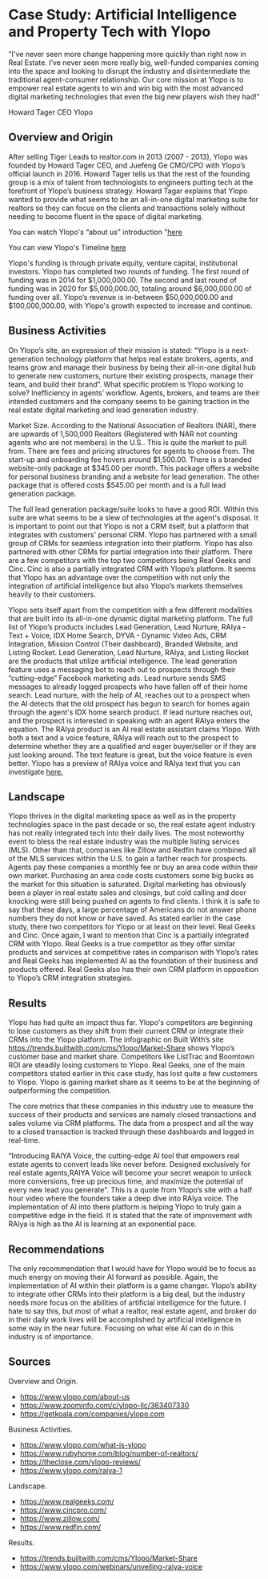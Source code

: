 # Case Study: Artificial Intelligence and Property Tech with Ylopo
"I've never seen more change happening more quickly than right now in Real Estate. I’ve never seen more really big, well-funded companies coming into the space and looking to disrupt the industry and disintermediate the traditional agent-consumer relationship. Our core mission at Ylopo is to empower real estate agents to win and win big with the most advanced digital marketing technologies that even the big new players wish they had!" 


Howard Tager CEO Ylopo
## Overview and Origin
After selling Tiger Leads to realtor.com in 2013 (2007 - 2013), Ylopo was founded by Howard Tager CEO, and Juefeng Ge CMO/CPO with Ylopo’s official launch in 2016. Howard Tager tells us that the rest of the founding group is a mix of talent from technologists to engineers putting tech at the forefront of Ylopo’s business strategy. Howard Tagar explains that Ylopo wanted to provide what seems to be an all-in-one digital marketing suite for realtors so they can focus on the clients and transactions solely without needing to become fluent in the space of digital marketing. 

You can watch Ylopo's “about us” introduction "<a href=https://vimeo.com/211419349>here</a>

You can view Ylopo's Timeline <a href=https://www.ylopo.com/ylopo-timeline>here</a>

Ylopo's funding is through private equity, venture capital, institutional investors. Ylopo has completed two rounds of funding. The first round of funding was in 2014 for $1,000,000.00. The second and last round of funding was in 2020 for $5,000,000.00, totaling around $6,000,000.00 of funding over all. Ylopo’s revenue is in-between $50,000,000.00 and $100,000,000.00, with Ylopo's growth expected to increase and continue.

## Business Activities
On Ylopo’s site, an expression of their mission is stated: “Ylopo is a next-generation technology platform that helps real estate brokers, agents, and teams grow and manage their business by being their all-in-one digital hub to generate new customers, nurture their existing prospects, manage their team, and build their brand”. What specific problem is Ylopo working to solve? Inefficiency in agents’ workflow. Agents, brokers, and teams are their intended customers and the company seems to be gaining traction in the real estate digital marketing and lead generation industry. 

Market Size. According to the National Association of Realtors (NAR), there are upwards of 1,500,000 Realtors (Registered with NAR not counting agents who are not members) in the U.S.. This is quite the market to pull from. There are fees and pricing structures for agents to choose from. The start-up and onboarding fee hovers around $1,500.00. There is a branded website-only package at $345.00 per month. This package offers a website for personal business branding and a website for lead generation. The other package that is offered costs $545.00 per month and is a full lead generation package. 

The full lead generation package/suite looks to have a good ROI. Within this suite are what seems to be a slew of technologies at the agent's disposal. It is important to point out that Ylopo is not a CRM itself, but a platform that integrates with customers' personal CRM. Ylopo has partnered with a small group of CRMs for seamless integration into their platform. Ylopo has also partnered with other CRMs for partial integration into their platform. There are a few competitors with the top two competitors being Real Geeks and Cinc. Cinc is also a partially integrated CRM with Ylopo’s platform. It seems that Ylopo has an advantage over the competition with not only the integration of artificial intelligence but also Ylopo’s markets themselves heavily to their customers.

Ylopo sets itself apart from the competition with a few different modalities that are built into its all-in-one dynamic digital marketing platform. The full list of Ylopo’s products includes Lead Generation, Lead Nurture, RAIya - Text + Voice, IDX Home Search, DYVA - Dynamic Video Ads, CRM Integration, Mission Control (Their dashboard), Branded Website, and Listing Rocket. Lead Generation, Lead Nurture, RAIya, and Listing Rocket are the products that utilize artificial intelligence. The lead generation feature uses a messaging bot to reach out to prospects through their “cutting-edge” Facebook marketing ads. Lead nurture sends SMS messages to already logged prospects who have fallen off of their home search. Lead nurture, with the help of AI, reaches out to a prospect when the AI detects that the old prospect has begun to search for homes again through the agent's IDX home search product. If lead nurture reaches out, and the prospect is interested in speaking with an agent RAIya enters the equation. The RAIya product is an AI real estate assistant claims Ylopo. With both a text and a voice feature, RAIya will reach out to the prospect to determine whether they are a qualified and eager buyer/seller or if they are just looking around. The text feature is great, but the voice feature is even better. Ylopo has a preview of RAIya voice and RAIya text that you can investigate <a href=https://www.ylopo.com/raiya-1>here.<a/>

## Landscape
Ylopo thrives in the digital marketing space as well as in the property technologies space in the past decade or so, the real estate agent industry has not really integrated tech into their daily lives. The most noteworthy event to bless the real estate industry was the multiple listing services (MLS). Other than that, companies like Zillow and Redfin have combined all of the MLS services within the U.S. to gain a farther reach for prospects. Agents pay these companies a monthly fee or buy an area code within their own market. Purchasing an area code costs customers some big bucks as the market for this situation is saturated. Digital marketing has obviously been a player in real estate sales and closings, but cold calling and door knocking were still being pushed on agents to find clients. I think it is safe to say that these days, a large percentage of Americans do not answer phone numbers they do not know or have saved. As stated earlier in the case study, there two competitors for Ylopo or at least on their level. Real Geeks and Cinc. Once again, I want to mention that Cinc is a partially integrated CRM with Ylopo. Real Geeks is a true competitor as they offer similar products and services at competitive rates in comparison with Ylopo’s rates and Real Geeks has implemented AI as the foundation of their business and products offered. Real Geeks also has their own CRM platform in opposition to Ylopo’s CRM integration strategies. 

## Results
Ylopo has had quite an impact thus far. Ylopo's competitors are beginning to lose customers as they shift from their current CRM or integrate their  CRMs into the Ylopo platform. The infographic on Built With’s site https://trends.builtwith.com/cms/Ylopo/Market-Share shows Ylopo’s customer base and market share. Competitors like ListTrac and Boomtown ROI are steadily losing customers to Ylopo. Real Geeks, one of the main competitors stated earlier in this case study, has lost quite a few customers to Ylopo. Ylopo is gaining market share as it seems to be at the beginning of outperforming the competition. 

The core metrics that these companies in this industry use to measure the success of their products and services are namely closed transactions and sales volume via CRM platforms. The data from a prospect and all the way to a closed transaction is tracked through these dashboards and logged in real-time.  

“Introducing RAIYA Voice, the cutting-edge AI tool that empowers real estate agents to convert leads like never before. Designed exclusively for real estate agents,RAIYA Voice will become your secret weapon to unlock more conversions, free up precious time, and maximize the potential of every new lead you generate".  This is a quote from Ylopo’s site with a half hour video where the founders take a deep dive into RAIya voice. The implementation of AI into there platform is helping Ylopo to truly gain a competitive edge in the field. It is stated that the rate of improvement with RAIya is high as the AI is learning at an exponential pace. 
## Recommendations
The only recommendation that I would have for Ylopo would be to focus as much energy on moving their AI forward as possible. Again, the implementation of AI within their platform is a game changer. Ylopo’s ability to integrate other CRMs into their platform is a big deal, but the industry needs more focus on the abilities of artificial intelligence for the future. I hate to say this, but most of what a realtor, real estate agent, and broker do in their daily work lives will be accomplished by artificial intelligence in some way in the near future. Focusing on what else AI can do in this industry is of importance. 
## Sources
Overview and Origin.
* https://www.ylopo.com/about-us
* https://www.zoominfo.com/c/ylopo-llc/363407330
* https://getkoala.com/companies/ylopo.com

Business Activities.
* https://www.ylopo.com/what-is-ylopo
* https://www.rubyhome.com/blog/number-of-realtors/
* https://theclose.com/ylopo-reviews/
* https://www.ylopo.com/raiya-1

Landscape.
* https://www.realgeeks.com/
* https://www.cincpro.com/
* https://www.zillow.com/
* https://www.redfin.com/

Results.
* https://trends.builtwith.com/cms/Ylopo/Market-Share
* https://www.ylopo.com/webinars/unveiling-raiya-voice

